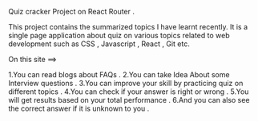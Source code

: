 Quiz cracker Project on React Router .

This project contains the summarized topics I have learnt recently.
It is a single page application about quiz on various topics related to web development such as CSS , Javascript , React , Git etc.

On this site ==>

1.You can read blogs about FAQs .
2.You can take Idea About some Interview questions .
3.You can improve your skill by practicing quiz on different topics .
4.You can check if your answer is right or wrong .
5.You will get results based on your total performance .
6.And you can also see the correct answer if it is unknown to you .
